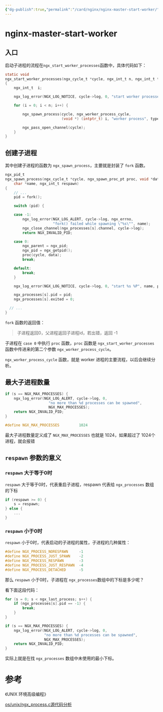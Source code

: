 ```yaml
---
{"dg-publish":true,"permalink":"/card/nginx/nginx-master-start-worker/","title":"Nginx Master 启动 worker 进程的流程","tags":["nginx","Process","source-code"],"noteIcon":"2","created":"2021-04-16T19:04:00+08:00","updated":"2025-01-20T21:13:27+08:00"}
---
```



# nginx-master-start-worker

## 入口

启动子进程的流程在`ngx_start_worker_processes`函数中，具体代码如下：

```c
static void
ngx_start_worker_processes(ngx_cycle_t *cycle, ngx_int_t n, ngx_int_t type)
{
    ngx_int_t  i;

    ngx_log_error(NGX_LOG_NOTICE, cycle->log, 0, "start worker processes");

    for (i = 0; i < n; i++) {

        ngx_spawn_process(cycle, ngx_worker_process_cycle,
                          (void *) (intptr_t) i, "worker process", type);

        ngx_pass_open_channel(cycle);
    }
}


```

## 创建子进程

其中创建子进程的函数为 `ngx_spawn_process`，主要就是封装了 `fork` 函数。

```c
ngx_pid_t
ngx_spawn_process(ngx_cycle_t *cycle, ngx_spawn_proc_pt proc, void *data,
    char *name, ngx_int_t respawn)
{
    // ...
    pid = fork();

    switch (pid) {

    case -1:
        ngx_log_error(NGX_LOG_ALERT, cycle->log, ngx_errno,
                      "fork() failed while spawning \"%s\"", name);
        ngx_close_channel(ngx_processes[s].channel, cycle->log);
        return NGX_INVALID_PID;

    case 0:
        ngx_parent = ngx_pid;
        ngx_pid = ngx_getpid();
        proc(cycle, data);
        break;

    default:
        break;
    }

    ngx_log_error(NGX_LOG_NOTICE, cycle->log, 0, "start %s %P", name, pid);

    ngx_processes[s].pid = pid;
    ngx_processes[s].exited = 0;

  // ...
}
```

`fork` 函数的返回值：

>   子进程返回0，父进程返回子进程id，若出错，返回 -1

子进程在 `case 0` 中执行 `proc` 函数，`proc` 函数是 `ngx_start_worker_processes` 函数中传进来的第二个参数 `ngx_worker_process_cycle`。

`ngx_worker_process_cycle` 函数，就是 worker 进程的主要流程，以后会继续分析。

## 最大子进程数量

```c
if (s == NGX_MAX_PROCESSES) {
    ngx_log_error(NGX_LOG_ALERT, cycle->log, 0,
                    "no more than %d processes can be spawned",
                    NGX_MAX_PROCESSES);
    return NGX_INVALID_PID;
}
```

```c
#define NGX_MAX_PROCESSES         1024
```

最大子进程数量定义成了 `NGX_MAX_PROCESSES` 也就是 1024，如果超过了 1024个进程，就会报错

## `respawn` 参数的意义

### `respawn` 大于等于0时

`respawn` 大于等于0时，代表重启子进程，respawn 代表给 `ngx_processes` 数组的下标

```c
if (respawn >= 0) {
    s = respawn;
} else {
    ...
}
```

### `respawn` 小于0时

`respawn` 小于0时，代表启动的子进程的属性，子进程的几种属性：

```c
#define NGX_PROCESS_NORESPAWN     -1
#define NGX_PROCESS_JUST_SPAWN    -2
#define NGX_PROCESS_RESPAWN       -3
#define NGX_PROCESS_JUST_RESPAWN  -4
#define NGX_PROCESS_DETACHED      -5
```

那么 `respawn` 小于0时，子进程在 `ngx_processes`数组中的下标是多少呢？

看下面这段代码：

```c
for (s = 0; s < ngx_last_process; s++) {
    if (ngx_processes[s].pid == -1) {
        break;
    }
}

if (s == NGX_MAX_PROCESSES) {
    ngx_log_error(NGX_LOG_ALERT, cycle->log, 0,
                  "no more than %d processes can be spawned",
                  NGX_MAX_PROCESSES);
    return NGX_INVALID_PID;
}
```

实际上就是在找 `ngx_processes` 数组中未使用的最小下标。

# 参考

《UNIX 环境高级编程》

[os/unix/ngx_process.c源代码分析](https://ivanzz1001.github.io/records/post/nginx/2017/12/02/nginx-source_part15_2)
